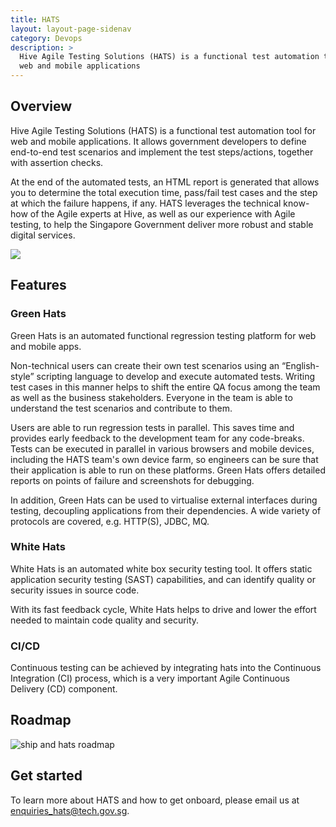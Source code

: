 ```yaml
---
title: HATS
layout: layout-page-sidenav
category: Devops
description: >
  Hive Agile Testing Solutions (HATS) is a functional test automation tool for 
  web and mobile applications
---
```


## Overview

Hive Agile Testing Solutions (HATS) is a functional test automation tool for web and mobile applications. It allows government developers to define end-to-end test scenarios and implement the test steps/actions, together with assertion checks.

At the end of the automated tests, an HTML report is generated that allows you to determine the total execution time, pass/fail test cases and the step at which the failure happens, if any. HATS leverages the technical know-how of the Agile experts at Hive, as well as our experience with Agile testing, to help the Singapore Government deliver more robust and stable digital services.

![](https://d3uzjhjcl6zsbz.cloudfront.net/hats.png)

## Features

### Green Hats

Green Hats is an automated functional regression testing platform for web and mobile apps.

Non-technical users can create their own test scenarios using an “English-style” scripting language to develop and execute automated tests. Writing test cases in this manner helps to shift the entire QA focus among the team as well as the business stakeholders. Everyone in the team is able to understand the test scenarios and contribute to them.

Users are able to run regression tests in parallel. This saves time and provides early feedback to the development team for any code-breaks. Tests can be executed in parallel in various browsers and mobile devices, including the HATS team's own device farm, so engineers can be sure that their application is able to run on these platforms. Green Hats offers detailed reports on points of failure and screenshots for debugging.

In addition, Green Hats can be used to virtualise external interfaces during testing, decoupling applications from their dependencies. A wide variety of protocols are covered, e.g. HTTP(S), JDBC, MQ.

### White Hats

White Hats is an automated white box security testing tool. It offers static application security testing (SAST) capabilities, and can identify quality or security issues in source code.

With its fast feedback cycle, White Hats helps to drive and lower the effort needed to maintain code quality and security.

### CI/CD

Continuous testing can be achieved by integrating hats into the Continuous Integration (CI) process, which is a very important Agile Continuous Delivery (CD) component.

## Roadmap

![ship and hats roadmap](https://d3uzjhjcl6zsbz.cloudfront.net/ship-hats-high-level-roadmap-3.jpg)

## Get started

To learn more about HATS and how to get onboard, please email us at enquiries_hats@tech.gov.sg.
